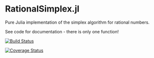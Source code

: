 RationalSimplex.jl
==================

Pure Julia implementation of the simplex algorithm for rational numbers.

See code for documentation - there is only one function!

[![Build Status](https://travis-ci.org/IainNZ/RationalSimplex.jl.svg)](https://travis-ci.org/IainNZ/RationalSimplex.jl)

[![Coverage Status](https://coveralls.io/repos/IainNZ/RationalSimplex.jl/badge.png)](https://coveralls.io/r/IainNZ/RationalSimplex.jl)
